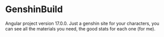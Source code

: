 # GenshinBuild

Angular project version 17.0.0.
Just a genshin site for your characters, you can see all the materials you need, the good stats for each one (for me).